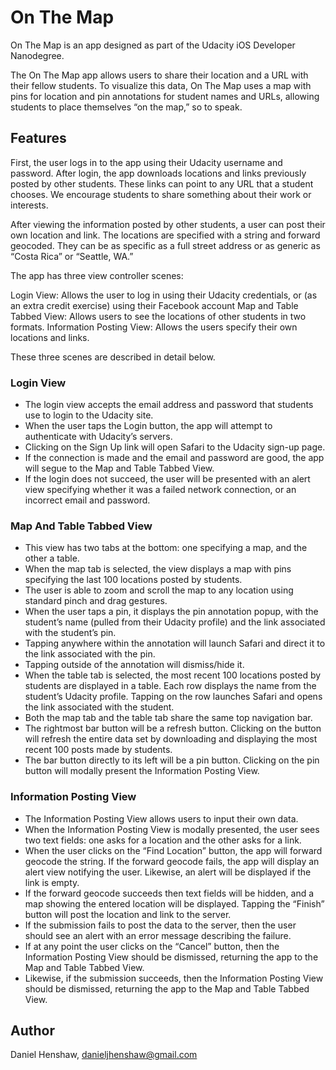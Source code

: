# On The Map

On The Map is an app designed as part of the Udacity iOS Developer Nanodegree.

The On The Map app allows users to share their location and a URL with their fellow students. To visualize this data, On The Map uses a map with pins for location and pin annotations for student names and URLs, allowing students to place themselves “on the map,” so to speak.


## Features

First, the user logs in to the app using their Udacity username and password. After login, the app downloads locations and links previously posted by other students. These links can point to any URL that a student chooses. We encourage students to share something about their work or interests.

After viewing the information posted by other students, a user can post their own location and link. The locations are specified with a string and forward geocoded. They can be as specific as a full street address or as generic as “Costa Rica” or “Seattle, WA.”

The app has three view controller scenes:

Login View: Allows the user to log in using their Udacity credentials, or (as an extra credit exercise) using their Facebook account
Map and Table Tabbed View: Allows users to see the locations of other students in two formats.
Information Posting View: Allows the users specify their own locations and links.

These three scenes are described in detail below.


### Login View
- The login view accepts the email address and password that students use to login to the Udacity site.
- When the user taps the Login button, the app will attempt to authenticate with Udacity’s servers.
- Clicking on the Sign Up link will open Safari to the Udacity sign-up page.
- If the connection is made and the email and password are good, the app will segue to the Map and Table Tabbed View.
- If the login does not succeed, the user will be presented with an alert view specifying whether it was a failed network connection, or an incorrect email and password.

### Map And Table Tabbed View
- This view has two tabs at the bottom: one specifying a map, and the other a table.
- When the map tab is selected, the view displays a map with pins specifying the last 100 locations posted by students.
- The user is able to zoom and scroll the map to any location using standard pinch and drag gestures.
- When the user taps a pin, it displays the pin annotation popup, with the student’s name (pulled from their Udacity profile) and the link associated with the student’s pin.
- Tapping anywhere within the annotation will launch Safari and direct it to the link associated with the pin.
- Tapping outside of the annotation will dismiss/hide it.
- When the table tab is selected, the most recent 100 locations posted by students are displayed in a table. Each row displays the name from the student’s Udacity profile. Tapping on the row launches Safari and opens the link associated with the student.
- Both the map tab and the table tab share the same top navigation bar.
- The rightmost bar button will be a refresh button. Clicking on the button will refresh the entire data set by downloading and displaying the most recent 100 posts made by students.
- The bar button directly to its left will be a pin button. Clicking on the pin button will modally present the Information Posting View.

### Information Posting View
- The Information Posting View allows users to input their own data.
- When the Information Posting View is modally presented, the user sees two text fields: one asks for a location and the other asks for a link.
- When the user clicks on the “Find Location” button, the app will forward geocode the string. If the forward geocode fails, the app will display an alert view notifying the user. Likewise, an alert will be displayed if the link is empty.
- If the forward geocode succeeds then text fields will be hidden, and a map showing the entered location will be displayed. Tapping the “Finish” button will post the location and link to the server.
- If the submission fails to post the data to the server, then the user should see an alert with an error message describing the failure.
- If at any point the user clicks on the “Cancel” button, then the Information Posting View should be dismissed, returning the app to the Map and Table Tabbed View.
- Likewise, if the submission succeeds, then the Information Posting View should be dismissed, returning the app to the Map and Table Tabbed View.


## Author

Daniel Henshaw, danieljhenshaw@gmail.com




